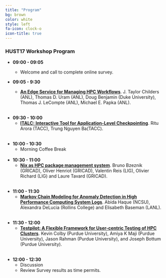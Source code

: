 ```yaml
---
title: "Program"
bg: brown
color: white
style: left
fa-icon: clock-o
icon-title: true
---
```


### HUST17 Workshop Program	

- **09:00 - 09:05**
  - Welcome and call to complete online survey.

- **09:05 - 9:30**
  - [**An Edge Service for Managing HPC Workflows**](http://dl.acm.org/citation.cfm?doid=3152493.3152557). J. Taylor Childers (ANL), Thomas D. Uram (ANL), Doug Benjamin (Duke University), Thomas J. LeCompte (ANL), Michael E. Papka (ANL).
  <br/>
<!--  [:page_facing_up:](http://dl.acm.org/citation.cfm?id=2835000) [Paper](http://dl.acm.org/citation.cfm?doid=3152493.3152557) |  [:bar_chart:](files/HUST17-.pdf) [Slides](files/.pdf) -->

- **09:30 - 10:00**
  - [**ITALC: Interactive Tool for Application-Level Checkpointing**](http://dl.acm.org/citation.cfm?doid=3152493.3152558). Ritu Arora (TACC), Trung Nguyen Ba(TACC).
  <br/>
<!--  [:page_facing_up:](http://dl.acm.org/citation.cfm?id=2835000) [Paper](http://dl.acm.org/citation.cfm?doid=3152493.3152558) |  [:bar_chart:](files/HUST17-.pdf) [Slides](files/.pdf) -->

- **10:00 - 10:30**
   - Morning Coffee Break
  <br/>
- **10:30 - 11:00**
  - [**Nix as HPC package management system**](http://dl.acm.org/citation.cfm?doid=3152493.3152556). Bruno Bzeznik (GRICAD), Oliver Henriot (GRICAD), Valentin Reis (LIG), Olivier Richard (LIG) and Laure Tavard (GRICAD).
  <br/>
<!--  [:page_facing_up:](http://dl.acm.org/citation.cfm?id=2835000) [Paper](http://dl.acm.org/citation.cfm?doid=3152493.3152556) |  [:bar_chart:](files/HUST17-.pdf) [Slides](files/.pdf) -->

- **11:00 - 11:30**
  - [**Markov Chain Modeling for Anomaly Detection in High Performance Computing System Logs**](http://dl.acm.org/citation.cfm?doid=3152493.3152559). Abida Haque (NCSU), Alexandra DeLucia (Rollins College) and Elisabeth Baseman (LANL). 
  <br/>
<!--  [:page_facing_up:](http://dl.acm.org/citation.cfm?id=2835000) [Paper](http://dl.acm.org/citation.cfm?doid=3152493.3152559) |  [:bar_chart:](files/HUST17-.pdf) [Slides](files/.pdf) -->


- **11:30 - 12:00**
  - [**Testpilot: A Flexible Framework for User-centric Testing of HPC Clusters**](http://dl.acm.org/citation.cfm?doid=3152493.3152555). Kevin Colby (Purdue University), Amiya K Maji (Purdue University), Jason Rahman (Purdue University), and Joseph Bottum (Purdue University).
  <br/>
<!--  [:page_facing_up:](http://dl.acm.org/citation.cfm?id=2835000) [Paper](http://dl.acm.org/citation.cfm?doid=3152493.3152555) |  [:bar_chart:](files/HUST17-.pdf) [Slides](files/.pdf) -->

- **12:00 - 12:30**
   - Discussion
   - Review Survey results as time permits.

  